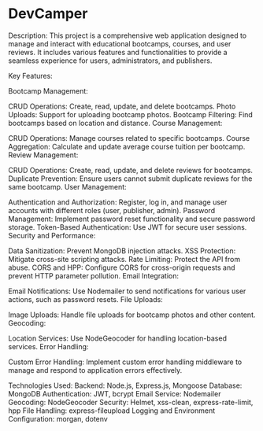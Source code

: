 # DevCamper

Description: This project is a comprehensive web application designed to manage and interact with educational bootcamps, courses, and user reviews. It includes various features and functionalities to provide a seamless experience for users, administrators, and publishers.

Key Features:

Bootcamp Management:

CRUD Operations: Create, read, update, and delete bootcamps.
Photo Uploads: Support for uploading bootcamp photos.
Bootcamp Filtering: Find bootcamps based on location and distance.
Course Management:

CRUD Operations: Manage courses related to specific bootcamps.
Course Aggregation: Calculate and update average course tuition per bootcamp.
Review Management:

CRUD Operations: Create, read, update, and delete reviews for bootcamps.
Duplicate Prevention: Ensure users cannot submit duplicate reviews for the same bootcamp.
User Management:

Authentication and Authorization: Register, log in, and manage user accounts with different roles (user, publisher, admin).
Password Management: Implement password reset functionality and secure password storage.
Token-Based Authentication: Use JWT for secure user sessions.
Security and Performance:

Data Sanitization: Prevent MongoDB injection attacks.
XSS Protection: Mitigate cross-site scripting attacks.
Rate Limiting: Protect the API from abuse.
CORS and HPP: Configure CORS for cross-origin requests and prevent HTTP parameter pollution.
Email Integration:

Email Notifications: Use Nodemailer to send notifications for various user actions, such as password resets.
File Uploads:

Image Uploads: Handle file uploads for bootcamp photos and other content.
Geocoding:

Location Services: Use NodeGeocoder for handling location-based services.
Error Handling:

Custom Error Handling: Implement custom error handling middleware to manage and respond to application errors effectively.

Technologies Used:
Backend: Node.js, Express.js, Mongoose
Database: MongoDB
Authentication: JWT, bcrypt
Email Service: Nodemailer
Geocoding: NodeGeocoder
Security: Helmet, xss-clean, express-rate-limit, hpp
File Handling: express-fileupload
Logging and Environment Configuration: morgan, dotenv
